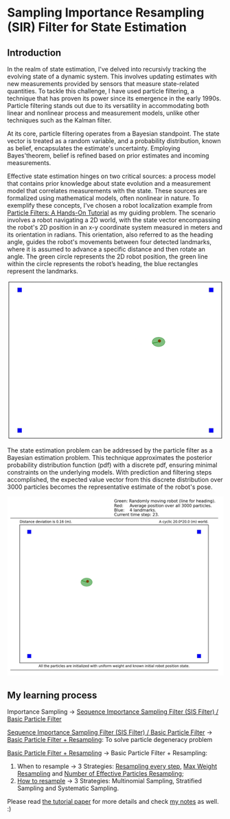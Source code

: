 # Sampling Importance Resampling (SIR) Filter for State Estimation

## Introduction

In the realm of state estimation, I've delved into recursivly tracking the evolving state of a dynamic system. This involves updating estimates with new measurements provided by sensors that measure state-related quantities. To tackle this challenge, I have used particle filtering, a technique that has proven its power since its emergence in the early 1990s. Particle filtering stands out due to its versatility in accommodating both linear and nonlinear process and measurement models, unlike other techniques such as the Kalman filter.

At its core, particle filtering operates from a Bayesian standpoint. The state vector is treated as a random variable, and a probability distribution, known as belief, encapsulates the estimate's uncertainty. Employing Bayes'theorem, belief is refined based on prior estimates and incoming measurements.

Effective state estimation hinges on two critical sources: a process model that contains prior knowledge about state evolution and a measurement model that correlates measurements with the state. These sources are formalized using mathematical models, often nonlinear in nature. To exemplify these concepts, I've chosen a robot localization example from [Particle Filters: A Hands-On Tutorial](https://www.mdpi.com/1424-8220/21/2/438) as my guiding problem. The scenario involves a robot navigating a 2D world, with the state vector encompassing the robot's 2D position in an x-y coordinate system measured in meters and its orientation in radians. This orientation, also referred to as the heading angle, guides the robot's movements between four detected landmarks, where it is assumed to advance a specific distance and then rotate an angle. The green circle represents the 2D robot position, the green line within the circle represents the robot’s heading, the blue rectangles represent the landmarks.

![image](https://github.com/1996JCZhou/Sampling-Importance-Resampling--SIR--Filter-for-State-Estimation/blob/master/images%20for%20Readme/world.PNG)

The state estimation problem can be addressed by the particle filter as a Bayesian estimation problem. This technique approximates the posterior probability distribution function (pdf) with a discrete pdf, ensuring minimal constraints on the underlying models. With prediction and filtering steps accomplished, the expected value vector from this discrete distribution over 3000 particles becomes the representative estimate of the robot's pose.

![image](https://github.com/1996JCZhou/Sampling-Importance-Resampling--SIR--Filter-for-State-Estimation/blob/master/images%20for%20Readme/result.PNG)

## My learning process

Importance Sampling → [Sequence Importance Sampling Filter (SIS Filter) / Basic Particle Filter](https://github.com/1996JCZhou/Sampling-Importance-Resampling--SIR--Filter-for-State-Estimation/blob/master/particle_filter_base.py)

[Sequence Importance Sampling Filter (SIS Filter) / Basic Particle Filter](https://github.com/1996JCZhou/Sampling-Importance-Resampling--SIR--Filter-for-State-Estimation/blob/master/particle_filter_base.py) → [Basic Particle Filter + Resampling](https://github.com/1996JCZhou/Sampling-Importance-Resampling--SIR--Filter-for-State-Estimation/blob/master/particle_filter_sir.py): To solve particle degeneracy problem

[Basic Particle Filter + Resampling](https://github.com/1996JCZhou/Sampling-Importance-Resampling--SIR--Filter-for-State-Estimation/blob/master/particle_filter_sir.py) → Basic Particle Filter + Resampling:

1. When to resample → 3 Strategies: [Resampling every step](https://github.com/1996JCZhou/Sampling-Importance-Resampling--SIR--Filter-for-State-Estimation/blob/master/particle_filter_sir.py), [Max Weight Resampling](https://github.com/1996JCZhou/Sampling-Importance-Resampling--SIR--Filter-for-State-Estimation/blob/master/particle_filter_max_weight_resampling.py) and [Number of Effective Particles Resampling](https://github.com/1996JCZhou/Sampling-Importance-Resampling--SIR--Filter-for-State-Estimation/blob/master/particle_filter_nepr.py);
2. [How to resample](https://github.com/1996JCZhou/Sampling-Importance-Resampling--SIR--Filter-for-State-Estimation/blob/master/resampling_algos.py) → 3 Strategies: Multinomial Sampling, Stratified Sampling and Systematic Sampling.

Please read [the tutorial paper](https://www.mdpi.com/1424-8220/21/2/438) for more details and check [my notes](https://github.com/1996JCZhou/Sampling-Importance-Resampling--SIR--Filter-for-State-Estimation/tree/master/Notes) as well. :)
